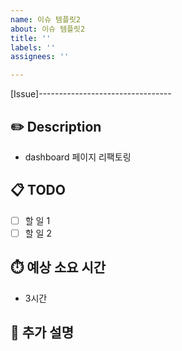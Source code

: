 ```yaml
---
name: 이슈 템플릿2
about: 이슈 템플릿2
title: ''
labels: ''
assignees: ''

---
```


[Issue]---------------------------------

## ✏️ Description
- dashboard 페이지 리팩토링

## 📋 TODO
- [ ] 할 일 1
- [ ] 할 일 2

## ⏱️ 예상 소요 시간
- 3시간

## 💬 추가 설명
